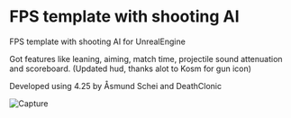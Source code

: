 # FPS template with shooting AI
 FPS template with shooting AI for UnrealEngine
 
Got features like leaning, aiming, match time, projectile sound attenuation and scoreboard. 
(Updated hud, thanks alot to Kosm for gun icon)
 
Developed using 4.25 by Åsmund Schei and DeathClonic 

![Capture](https://user-images.githubusercontent.com/2607194/148455895-132f1fd3-1191-434b-992a-f93f0badeed6.JPG)
